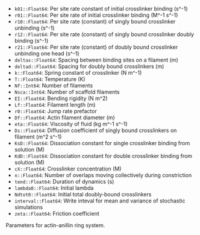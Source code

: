   * `k01::Float64`: Per site rate constant of initial crosslinker binding (s^-1)
  * `r01::Float64`: Per site rate of initial crosslinker binding (M^-1 s^-1)
  * `r10::Float64`: Per site rate (constant) of singly bound crosslinker unbinding (s^-1)
  * `r12::Float64`: Per site rate (constant) of singly bound crosslinker doubly binding (s^-1)
  * `r21::Float64`: Per site rate (constant) of doubly bound crosslinker unbinding one head (s^-1)
  * `deltas::Float64`: Spacing between binding sites on a filament (m)
  * `deltad::Float64`: Spacing for doubly bound crosslinkers (m)
  * `k::Float64`: Spring constant of crosslinker (N m^-1)
  * `T::Float64`: Temperature (K)
  * `Nf::Int64`: Number of filaments
  * `Nsca::Int64`: Number of scaffold filaments
  * `EI::Float64`:  Bending rigidity (N m^2)
  * `Lf::Float64`: Filament length (m)
  * `r0::Float64`: Jump rate prefactor
  * `Df::Float64`: Actin filament diameter (m)
  * `eta::Float64`: Viscosity of fluid (kg m^-1 s^-1)
  * `Ds::Float64`: Diffusion coefficient of singly bound crosslinkers on filament (m^2 s^-1)
  * `KsD::Float64`: Dissociation constant for single crosslinker binding from solution (M)
  * `KdD::Float64`: Dissociation constant for double crosslinker binding from solution (M)
  * `cX::Float64`: Crosslinker concentration (M)
  * `n::Float64`: Number of overlaps moving collectively during constriction
  * `tend::Float64`: Duration of dynamics (s)
  * `lambda0::Float64`: Initial lambda
  * `Ndtot0::Float64`: Initial total doubly-bound crosslinkers
  * `interval::Float64`: Write inteval for mean and variance of stochastic simulations
  * `zeta::Float64`: Friction coefficient

Parameters for actin-anillin ring system.
